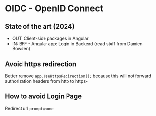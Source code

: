 # OIDC - OpenID Connect

## State of the art (2024)

- OUT: Client-side packages in Angular
- IN: BFF - Angular app: Login in Backend (read stuff from Damien Bowden) 

## Avoid https redirection

Better remove `app.UseHttpsRedirection();` because this will not forward authorization headers from http to https-

## How to avoid Login Page

Redirect url `prompt=none`
